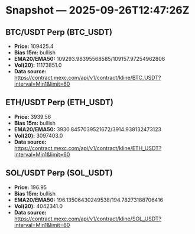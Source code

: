 # Snapshot — 2025-09-26T12:47:26Z

## BTC/USDT Perp (BTC_USDT)
- **Price:** 109425.4
- **Bias 15m:** bullish
- **EMA20/EMA50:** 109293.98395568585/109157.97254962806
- **Vol(20):** 11173851.0
- **Data source:** https://contract.mexc.com/api/v1/contract/kline/BTC_USDT?interval=Min1&limit=60

## ETH/USDT Perp (ETH_USDT)
- **Price:** 3939.56
- **Bias 15m:** bullish
- **EMA20/EMA50:** 3930.8457039521672/3914.938132473123
- **Vol(20):** 3097403.0
- **Data source:** https://contract.mexc.com/api/v1/contract/kline/ETH_USDT?interval=Min1&limit=60

## SOL/USDT Perp (SOL_USDT)
- **Price:** 196.95
- **Bias 15m:** bullish
- **EMA20/EMA50:** 196.13506430249538/194.78273188706416
- **Vol(20):** 4042341.0
- **Data source:** https://contract.mexc.com/api/v1/contract/kline/SOL_USDT?interval=Min1&limit=60
